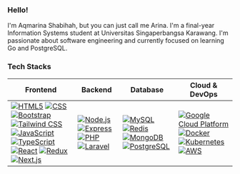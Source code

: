 ### Hello!
I'm Aqmarina Shabihah, but you can just call me Arina. I'm a final-year Information Systems student at Universitas Singaperbangsa Karawang. I'm passionate about software engineering  and currently focused on learning Go and PostgreSQL.

### Tech Stacks
| Frontend | Backend | Database | Cloud & DevOps |
| -- | -- | -- | -- |
| [![HTML5](https://img.shields.io/badge/html5-E34F26?style=for-the-badge&logo=html5&logoColor=white)](https://developer.mozilla.org/en-US/docs/Web/Guide/HTML/HTML5) [![CSS](https://img.shields.io/badge/css3-1572B6?style=for-the-badge&logo=css3&logoColor=white)](https://developer.mozilla.org/en-US/docs/Web/CSS) [![Bootstrap](https://img.shields.io/badge/bootstrap-563D7C?style=for-the-badge&logo=bootstrap&logoColor=white)](https://getbootstrap.com/) [![Tailwind CSS](https://img.shields.io/badge/Tailwind_CSS-38B2AC?style=for-the-badge&logo=tailwind-css&logoColor=white)](https://tailwindcss.com/) [![JavaScript](https://img.shields.io/badge/javascript-F7DF1E?style=for-the-badge&logo=javascript&logoColor=black)](https://developer.mozilla.org/en-US/docs/Web/JavaScript) [![TypeScript](https://img.shields.io/badge/TypeScript-007ACC?style=for-the-badge&logo=typescript&logoColor=white)](https://www.typescriptlang.org/) [![React](https://img.shields.io/badge/React-20232A?style=for-the-badge&logo=react&logoColor=61DAFB)](https://reactjs.org/) [![Redux](https://img.shields.io/badge/Redux-593D88?style=for-the-badge&logo=redux&logoColor=white)](https://redux.js.org/) [![Next.js](https://img.shields.io/badge/Next.js-000000?style=for-the-badge&logo=nextdotjs&logoColor=white)](https://nextjs.org/) | [![Node.js](https://img.shields.io/badge/node.js-43853D?style=for-the-badge&logo=node.js&logoColor=white)](https://nodejs.org/) [![Express](https://img.shields.io/badge/express-000000?style=for-the-badge&logo=express&logoColor=white)](https://expressjs.com/) [![PHP](https://img.shields.io/badge/php-777BB4?style=for-the-badge&logo=php&logoColor=white)](https://www.php.net/) [![Laravel](https://img.shields.io/badge/Laravel-FF2D20?style=for-the-badge&logo=laravel&logoColor=white)](https://laravel.com) | [![MySQL](https://img.shields.io/badge/mysql-4479A1?style=for-the-badge&logo=mysql&logoColor=white)](https://www.mysql.com/) [![Redis](https://img.shields.io/badge/redis-DC382D?style=for-the-badge&logo=redis&logoColor=white)](https://redis.io/) [![MongoDB](https://img.shields.io/badge/MongoDB-47A248?style=for-the-badge&logo=mongodb&logoColor=white)](https://www.mongodb.com/) [![PostgreSQL](https://img.shields.io/badge/PostgreSQL-4169E1?style=for-the-badge&logo=postgresql&logoColor=white)](https://www.postgresql.org/) | [![Google Cloud Platform](https://img.shields.io/badge/google_cloud-4285F4?style=for-the-badge&logo=google-cloud&logoColor=white)](https://cloud.google.com/) [![Docker](https://img.shields.io/badge/docker-2496ED?style=for-the-badge&logo=docker&logoColor=white)](https://www.docker.com/) [![Kubernetes](https://img.shields.io/badge/kubernetes-326CE5?style=for-the-badge&logo=kubernetes&logoColor=white)](https://kubernetes.io/) [![AWS](https://img.shields.io/badge/AWS-232F3E?style=for-the-badge&logo=amazon-aws&logoColor=white)](https://aws.amazon.com/) |

 



